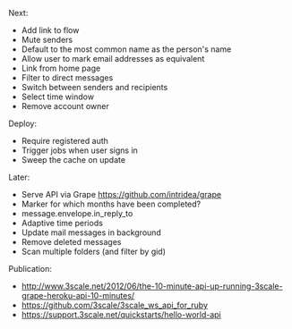 Next:
* Add link to flow
* Mute senders
* Default to the most common name as the person's name
* Allow user to mark email addresses as equivalent
* Link from home page
* Filter to direct messages
* Switch between senders and recipients
* Select time window
* Remove account owner

Deploy:
* Require registered auth
* Trigger jobs when user signs in
* Sweep the cache on update

Later:
* Serve API via Grape https://github.com/intridea/grape
* Marker for which months have been completed?
* message.envelope.in_reply_to
* Adaptive time periods
* Update mail messages in background
* Remove deleted messages
* Scan multiple folders (and filter by gid)

Publication:
* http://www.3scale.net/2012/06/the-10-minute-api-up-running-3scale-grape-heroku-api-10-minutes/
* https://github.com/3scale/3scale_ws_api_for_ruby
* https://support.3scale.net/quickstarts/hello-world-api

